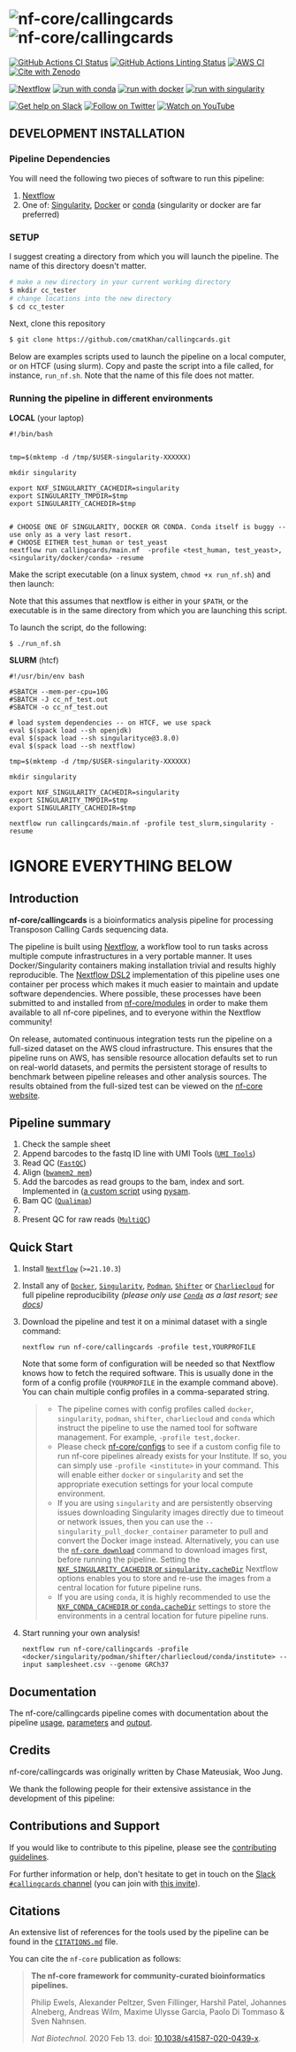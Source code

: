 # ![nf-core/callingcards](docs/images/nf-core-callingcards_logo_light.png#gh-light-mode-only) ![nf-core/callingcards](docs/images/nf-core-callingcards_logo_dark.png#gh-dark-mode-only)

[![GitHub Actions CI Status](https://github.com/nf-core/callingcards/workflows/nf-core%20CI/badge.svg)](https://github.com/nf-core/callingcards/actions?query=workflow%3A%22nf-core+CI%22)
[![GitHub Actions Linting Status](https://github.com/nf-core/callingcards/workflows/nf-core%20linting/badge.svg)](https://github.com/nf-core/callingcards/actions?query=workflow%3A%22nf-core+linting%22)
[![AWS CI](https://img.shields.io/badge/CI%20tests-full%20size-FF9900?labelColor=000000&logo=Amazon%20AWS)](https://nf-co.re/callingcards/results)
[![Cite with Zenodo](http://img.shields.io/badge/DOI-10.5281/zenodo.XXXXXXX-1073c8?labelColor=000000)](https://doi.org/10.5281/zenodo.XXXXXXX)

[![Nextflow](https://img.shields.io/badge/nextflow%20DSL2-%E2%89%A521.10.3-23aa62.svg?labelColor=000000)](https://www.nextflow.io/)
[![run with conda](http://img.shields.io/badge/run%20with-conda-3EB049?labelColor=000000&logo=anaconda)](https://docs.conda.io/en/latest/)
[![run with docker](https://img.shields.io/badge/run%20with-docker-0db7ed?labelColor=000000&logo=docker)](https://www.docker.com/)
[![run with singularity](https://img.shields.io/badge/run%20with-singularity-1d355c.svg?labelColor=000000)](https://sylabs.io/docs/)

[![Get help on Slack](http://img.shields.io/badge/slack-nf--core%20%23callingcards-4A154B?labelColor=000000&logo=slack)](https://nfcore.slack.com/channels/callingcards)
[![Follow on Twitter](http://img.shields.io/badge/twitter-%40nf__core-1DA1F2?labelColor=000000&logo=twitter)](https://twitter.com/nf_core)
[![Watch on YouTube](http://img.shields.io/badge/youtube-nf--core-FF0000?labelColor=000000&logo=youtube)](https://www.youtube.com/c/nf-core)

## DEVELOPMENT INSTALLATION

### Pipeline Dependencies

You will need the following two pieces of software to run this pipeline:

1. [Nextflow](https://www.nextflow.io/)
2. One of: [Singularity](https://sylabs.io/singularity/),
[Docker](https://www.docker.com/) or
[conda](https://docs.conda.io/en/latest/) (singularity or docker are far preferred)

### SETUP

I suggest creating a directory from which you will launch the pipeline. The
name of this directory doesn't matter.

```bash
# make a new directory in your current working directory
$ mkdir cc_tester
# change locations into the new directory
$ cd cc_tester
```
Next, clone this repository

```bash
$ git clone https://github.com/cmatKhan/callingcards.git
```

Below are examples scripts used to launch the pipeline on a local computer,
or on HTCF (using slurm). Copy and paste the script into a file called,
for instance, `run_nf.sh`. Note that the name of this file does not matter.

### Running the pipeline in different environments

__LOCAL__ (your laptop)

```
#!/bin/bash


tmp=$(mktemp -d /tmp/$USER-singularity-XXXXXX)

mkdir singularity

export NXF_SINGULARITY_CACHEDIR=singularity
export SINGULARITY_TMPDIR=$tmp
export SINGULARITY_CACHEDIR=$tmp


# CHOOSE ONE OF SINGULARITY, DOCKER OR CONDA. Conda itself is buggy -- use only as a very last resort.
# CHOOSE EITHER test_human or test_yeast
nextflow run callingcards/main.nf  -profile <test_human, test_yeast>,<singularity/docker/conda> -resume

```
Make the script executable (on a linux system, `chmod +x run_nf.sh`) and then launch:

Note that this assumes that nextflow is either in your `$PATH`, or the executable is
in the same directory from which you are launching this script.

To launch the script, do the following:

```
$ ./run_nf.sh
```

__SLURM__ (htcf)
```
#!/usr/bin/env bash

#SBATCH --mem-per-cpu=10G
#SBATCH -J cc_nf_test.out
#SBATCH -o cc_nf_test.out

# load system dependencies -- on HTCF, we use spack
eval $(spack load --sh openjdk)
eval $(spack load --sh singularityce@3.8.0)
eval $(spack load --sh nextflow)

tmp=$(mktemp -d /tmp/$USER-singularity-XXXXXX)

mkdir singularity

export NXF_SINGULARITY_CACHEDIR=singularity
export SINGULARITY_TMPDIR=$tmp
export SINGULARITY_CACHEDIR=$tmp

nextflow run callingcards/main.nf -profile test_slurm,singularity -resume
```


# IGNORE EVERYTHING BELOW
## Introduction

<!-- TODO nf-core: Write a 1-2 sentence summary of what data the pipeline is for and what it does -->
**nf-core/callingcards** is a bioinformatics analysis pipeline for processing Transposon Calling Cards sequencing data.

The pipeline is built using [Nextflow](https://www.nextflow.io), a workflow tool to run tasks across multiple compute infrastructures in a very portable manner. It uses Docker/Singularity containers making installation trivial and results highly reproducible. The [Nextflow DSL2](https://www.nextflow.io/docs/latest/dsl2.html) implementation of this pipeline uses one container per process which makes it much easier to maintain and update software dependencies. Where possible, these processes have been submitted to and installed from [nf-core/modules](https://github.com/nf-core/modules) in order to make them available to all nf-core pipelines, and to everyone within the Nextflow community!

<!-- TODO nf-core: Add full-sized test dataset and amend the paragraph below if applicable -->
On release, automated continuous integration tests run the pipeline on a full-sized dataset on the AWS cloud infrastructure. This ensures that the pipeline runs on AWS, has sensible resource allocation defaults set to run on real-world datasets, and permits the persistent storage of results to benchmark between pipeline releases and other analysis sources. The results obtained from the full-sized test can be viewed on the [nf-core website](https://nf-co.re/callingcards/results).

## Pipeline summary

<!-- TODO nf-core: Fill in short bullet-pointed list of the default steps in the pipeline -->

1. Check the sample sheet
2. Append barcodes to the fastq ID line with UMI Tools ([`UMI Tools`](https://umi-tools.readthedocs.io/en/latest/))
2. Read QC ([`FastQC`](https://www.bioinformatics.babraham.ac.uk/projects/fastqc/))
3. Align ([`bwamem2 mem`](https://github.com/bwa-mem2/bwa-mem2https://umi-tools.readthedocs.io/en/latest/))
4. Add the barcodes as read groups to the bam, index and sort. Implemented in ([a custom script](https://github.com/BrentLab/callingcards/blob/main/bin/add_read_group.py) using [pysam](https://pysam.readthedocs.io/en/latest/api.html).
5. Bam QC ([`Qualimap`](http://qualimap.conesalab.org/))
6.
5. Present QC for raw reads ([`MultiQC`](http://multiqc.info/))

## Quick Start

1. Install [`Nextflow`](https://www.nextflow.io/docs/latest/getstarted.html#installation) (`>=21.10.3`)

2. Install any of [`Docker`](https://docs.docker.com/engine/installation/), [`Singularity`](https://www.sylabs.io/guides/3.0/user-guide/), [`Podman`](https://podman.io/), [`Shifter`](https://nersc.gitlab.io/development/shifter/how-to-use/) or [`Charliecloud`](https://hpc.github.io/charliecloud/) for full pipeline reproducibility _(please only use [`Conda`](https://conda.io/miniconda.html) as a last resort; see [docs](https://nf-co.re/usage/configuration#basic-configuration-profiles))_

3. Download the pipeline and test it on a minimal dataset with a single command:

    ```console
    nextflow run nf-core/callingcards -profile test,YOURPROFILE
    ```

    Note that some form of configuration will be needed so that Nextflow knows how to fetch the required software. This is usually done in the form of a config profile (`YOURPROFILE` in the example command above). You can chain multiple config profiles in a comma-separated string.

    > * The pipeline comes with config profiles called `docker`, `singularity`, `podman`, `shifter`, `charliecloud` and `conda` which instruct the pipeline to use the named tool for software management. For example, `-profile test,docker`.
    > * Please check [nf-core/configs](https://github.com/nf-core/configs#documentation) to see if a custom config file to run nf-core pipelines already exists for your Institute. If so, you can simply use `-profile <institute>` in your command. This will enable either `docker` or `singularity` and set the appropriate execution settings for your local compute environment.
    > * If you are using `singularity` and are persistently observing issues downloading Singularity images directly due to timeout or network issues, then you can use the `--singularity_pull_docker_container` parameter to pull and convert the Docker image instead. Alternatively, you can use the [`nf-core download`](https://nf-co.re/tools/#downloading-pipelines-for-offline-use) command to download images first, before running the pipeline. Setting the [`NXF_SINGULARITY_CACHEDIR` or `singularity.cacheDir`](https://www.nextflow.io/docs/latest/singularity.html?#singularity-docker-hub) Nextflow options enables you to store and re-use the images from a central location for future pipeline runs.
    > * If you are using `conda`, it is highly recommended to use the [`NXF_CONDA_CACHEDIR` or `conda.cacheDir`](https://www.nextflow.io/docs/latest/conda.html) settings to store the environments in a central location for future pipeline runs.

4. Start running your own analysis!

    <!-- TODO nf-core: Update the example "typical command" below used to run the pipeline -->

    ```console
    nextflow run nf-core/callingcards -profile <docker/singularity/podman/shifter/charliecloud/conda/institute> --input samplesheet.csv --genome GRCh37
    ```

## Documentation

The nf-core/callingcards pipeline comes with documentation about the pipeline [usage](https://nf-co.re/callingcards/usage), [parameters](https://nf-co.re/callingcards/parameters) and [output](https://nf-co.re/callingcards/output).

## Credits

nf-core/callingcards was originally written by Chase Mateusiak, Woo Jung.

We thank the following people for their extensive assistance in the development of this pipeline:

<!-- TODO nf-core: If applicable, make list of people who have also contributed -->

## Contributions and Support

If you would like to contribute to this pipeline, please see the [contributing guidelines](.github/CONTRIBUTING.md).

For further information or help, don't hesitate to get in touch on the [Slack `#callingcards` channel](https://nfcore.slack.com/channels/callingcards) (you can join with [this invite](https://nf-co.re/join/slack)).

## Citations

<!-- TODO nf-core: Add citation for pipeline after first release. Uncomment lines below and update Zenodo doi and badge at the top of this file. -->
<!-- If you use  nf-core/callingcards for your analysis, please cite it using the following doi: [10.5281/zenodo.XXXXXX](https://doi.org/10.5281/zenodo.XXXXXX) -->

<!-- TODO nf-core: Add bibliography of tools and data used in your pipeline -->
An extensive list of references for the tools used by the pipeline can be found in the [`CITATIONS.md`](CITATIONS.md) file.

You can cite the `nf-core` publication as follows:

> **The nf-core framework for community-curated bioinformatics pipelines.**
>
> Philip Ewels, Alexander Peltzer, Sven Fillinger, Harshil Patel, Johannes Alneberg, Andreas Wilm, Maxime Ulysse Garcia, Paolo Di Tommaso & Sven Nahnsen.
>
> _Nat Biotechnol._ 2020 Feb 13. doi: [10.1038/s41587-020-0439-x](https://dx.doi.org/10.1038/s41587-020-0439-x).
